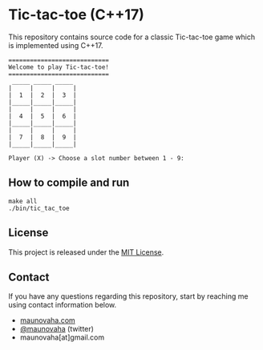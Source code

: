 # Tic-tac-toe (C++17)

This repository contains source code for a classic Tic-tac-toe game which is implemented using C++17.

```
============================
Welcome to play Tic-tac-toe!
============================
 _____ _____ _____
|     |     |     |
|  1  |  2  |  3  |
|_____|_____|_____|
|     |     |     |
|  4  |  5  |  6  |
|_____|_____|_____|
|     |     |     |
|  7  |  8  |  9  |
|_____|_____|_____|

Player (X) -> Choose a slot number between 1 - 9:
```

## How to compile and run

```
make all
./bin/tic_tac_toe
```

## License

This project is released under the [MIT License](LICENCE).

## Contact

If you have any questions regarding this repository, start by reaching me using contact information below.

- [maunovaha.com](http://maunovaha.com)
- [@maunovaha](https://twitter.com/maunovaha) (twitter)
- maunovaha[at]gmail.com